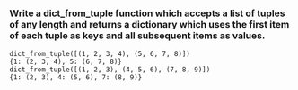 ### Write a dict_from_tuple function which accepts a list of tuples of any length and returns a dictionary which uses the first item of each tuple as keys and all subsequent items as values.

~~~
dict_from_tuple([(1, 2, 3, 4), (5, 6, 7, 8)])
{1: (2, 3, 4), 5: (6, 7, 8)}
dict_from_tuple([(1, 2, 3), (4, 5, 6), (7, 8, 9)])
{1: (2, 3), 4: (5, 6), 7: (8, 9)}
~~~